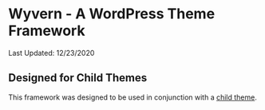 # Wyvern - A WordPress Theme Framework
Last Updated: 12/23/2020

## Designed for Child Themes
This framework was designed to be used in conjunction with a [child theme](https://github.com/impossiblycreative/wyvern-child).